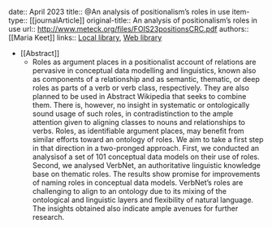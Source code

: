 date:: April 2023
title:: @An analysis of positionalism’s roles in use
item-type:: [[journalArticle]]
original-title:: An analysis of positionalism’s roles in use
url:: http://www.meteck.org/files/FOIS23positionsCRC.pdf
authors:: [[Maria Keet]]
links:: [Local library](zotero://select/library/items/ZT75H2NQ), [Web library](https://www.zotero.org/users/6520516/items/ZT75H2NQ)

- [[Abstract]]
	- Roles as argument places in a positionalist account of relations are pervasive in conceptual data modelling and linguistics, known also as components of a relationship and as semantic, thematic, or deep roles as parts of a verb or verb class, respectively. They are also planned to be used in Abstract Wikipedia that seeks to combine them. There is, however, no insight in systematic or ontologically sound usage of such roles, in contradistinction to the ample attention given to aligning classes to nouns and relationships to verbs. Roles, as identifiable argument places, may benefit from similar efforts toward an ontology of roles. We aim to take a first step in that direction in a two-pronged approach. First, we conducted an analysisof a set of 101 conceptual data models on their use of roles. Second, we analysed VerbNet, an authoritative linguistic knowledge base on thematic roles. The results show promise for improvements of naming roles in conceptual data models. VerbNet’s roles are challenging to align to an ontology due to its mixing of the ontological and linguistic layers and flexibility of natural language. The insights obtained also indicate ample avenues for further research.